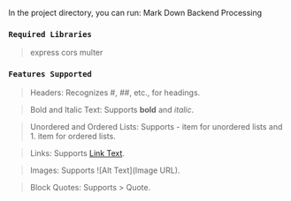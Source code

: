 In the project directory, you can run: Mark Down Backend Processing

### `Required Libraries`
> express
> cors
> multer

### `Features Supported`
> Headers: Recognizes #, ##, etc., for headings.

> Bold and Italic Text: Supports **bold** and *italic*.

> Unordered and Ordered Lists: Supports - item for unordered lists and 1. item for ordered lists.

> Links: Supports [Link Text](URL).

> Images: Supports ![Alt Text](Image URL).

> Block Quotes: Supports > Quote.
